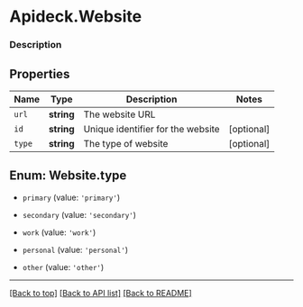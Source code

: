 # Apideck.Website

### Description

## Properties
Name | Type | Description | Notes
------------ | ------------- | ------------- | -------------
`url` | **string** | The website URL | 
`id` | **string** | Unique identifier for the website | [optional] 
`type` | **string** | The type of website | [optional] 





<a name="WebsiteType"></a>
## Enum: Website.type


* `primary` (value: `'primary'`)

* `secondary` (value: `'secondary'`)

* `work` (value: `'work'`)

* `personal` (value: `'personal'`)

* `other` (value: `'other'`)




---

[[Back to top]](#) [[Back to API list]](../../../../README.md#documentation-for-api-endpoints) [[Back to README]](../../../../README.md)


